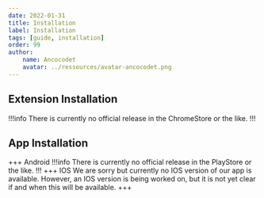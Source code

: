 ```yaml
---
date: 2022-01-31
title: Installation
label: Installation
tags: [guide, installation]
order: 99
author: 
    name: Ancocodet
    avatar: ../ressources/avatar-ancocodet.png
---
```


## Extension Installation
!!!info
There is currently no official release in the ChromeStore or the like.
!!!


## App Installation

+++ Android
!!!info
There is currently no official release in the PlayStore or the like.
!!!
+++ IOS
We are sorry but currently no IOS version of our app is available.
However, an IOS version is being worked on, but it is not yet clear if and when this will be available.
+++

